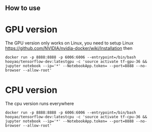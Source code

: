 How to use
---
GPU version
===
The GPU version only works on Linux, you need to setup Linux 
https://github.com/NVIDIA/nvidia-docker/wiki/Installation
then

    docker run -p 8888:8888 -p 6006:6006 --entrypoint=/bin/bash hooyao/tensorflow-dev:latestgpu -c 'source activate tf-gpu-36 && jupyter notebook --ip='*' --NotebookApp.token= --port=8888 --no-browser --allow-root'

CPU version
===
The cpu version runs everywhere

    docker run -p 8888:8888 -p 6006:6006 --entrypoint=/bin/bash hooyao/tensorflow-dev:latestcpu -c 'source activate tf-cpu-36 && jupyter notebook --ip='*' --NotebookApp.token= --port=8888 --no-browser --allow-root'

